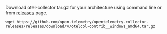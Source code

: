 Download otel-collector tar.gz for your architecture using command line or from [releases](https://github.com/open-telemetry/opentelemetry-collector-releases/releases) page.

```
wget https://github.com/open-telemetry/opentelemetry-collector-releases/releases/download/v/otelcol-contrib__windows_amd64.tar.gz
```